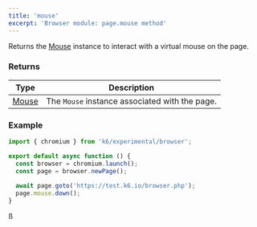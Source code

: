 ```yaml
---
title: 'mouse'
excerpt: 'Browser module: page.mouse method'
---
```


Returns the [Mouse](/javascript-api/k6-experimental/browser/mouse/) instance to interact with a virtual mouse on the page.

### Returns

| Type                 | Description                                                                                     |
| ----                 | -----------                                                                                     |
| [Mouse](/javascript-api/k6-experimental/browser/mouse/)              | The `Mouse` instance associated with the page.          |

### Example

<CodeGroup labels={[]}>

```javascript
import { chromium } from 'k6/experimental/browser';

export default async function () {
  const browser = chromium.launch();
  const page = browser.newPage();
  
  await page.goto('https://test.k6.io/browser.php');
  page.mouse.down();
}
```

</CodeGroup>ß